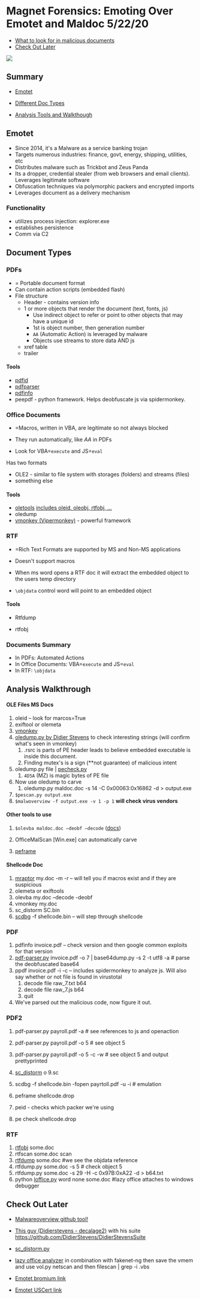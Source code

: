 # Magnet Forensics: Emoting Over Emotet and Maldoc  5/22/20

- [What to look for in malicious documents](#Documents-Summary)
- [Check Out Later](#Check-Out-Later)



<img src="EmotingMaldoc.Pictures%5Cimage-20200522114637541.png" alt-text="Fun Obfuscation" />



## Summary

- [Emotet](#Emotet)

- [Different Doc Types](#Document-Types)

- [Analysis Tools and Walkthough](#Analysis-Walkthrough)

  

## Emotet

- Since 2014, it's a Malware as a service banking trojan
- Targets numerous industries: finance, govt, energy, shipping, utilities, etc
- Distributes malware such as Trickbot and Zeus Panda
- Its a dropper, credential stealer (from web browsers and email clients). Leverages legitimate software
- Obfuscation techniques via polymorphic packers and encrypted imports
- Leverages document as a delivery mechanism

### Functionality

- utilizes process injection: explorer.exe
- establishes persistence
- Comm via C2



## Document Types

### PDFs

- = Portable document format
- Can contain action scripts (embedded flash)
- File structure
  - Header - contains version info
  - 1 or more objects that render the document (text, fonts, js)
    - Use indirect object to refer or point to other objects that may have a unique id
    - 1st is object number, then generation number
    - `AA` (Automatic Action) is leveraged by malware
    - Objects use streams to store data AND js
  - xref table
  - trailer

#### Tools

- [pdfid](https://blog.didierstevens.com/programs/pdf-tools/)
- [pdfparser](https://github.com/smalot/pdfparser)
- [pdfinfo](https://www.xpdfreader.com/pdfinfo-man.html)
- peepdf - python framework. Helps deobfuscate js via spidermonkey.



### Office Documents

- =Macros, written in VBA, are legitimate so not always blocked

- They run automatically, like *AA* in PDFs

- Look for VBA=`execute` and JS=`eval`

  

Has two formats

- OLE2 - similar to file system with storages (folders) and streams (files)
- something else

#### Tools

- [oletools](https://github.com/decalage2/oletools) [includes oleid, oleobj, rtfobj, …](http://www.decalage.info/python/oletools)
- oledump
- [vmonkey (Vipermonkey)](https://github.com/decalage2/ViperMonkey/blob/master/vipermonkey/vmonkey.py) - powerful framework



### RTF

- =Rich Text Formats are supported by MS and Non-MS applications

- Doesn't support macros
- When ms word opens a RTF doc it will extract the embedded object to the users temp directory
- `\objdata` control word will point to an embedded object

#### Tools

- Rtfdump

- rtfobj

  

### Documents Summary

- In PDFs: Automated Actions
- In Office Documents: VBA=`execute` and JS=`eval`
- In RTF: `\objdata`



## Analysis Walkthrough

#### OLE Files MS Docs

1. oleid – look for marcos=True
2. exiftool or olemeta
3. [vmonkey](https://github.com/decalage2/ViperMonkey/blob/master/vipermonkey/vmonkey.py)
4. [oledump.py by Didier Stevens](https://blog.didierstevens.com/programs/oledump-py/) to check interesting strings (will confirm what's seen in vmonkey)
   1. .rsrc is parts of PE header leads to believe embedded executable is inside this document.
   2. Finding mutex's is a sign (**not guarantee) of malicious intent
5. oledump.py file | [pecheck.py](https://github.com/DidierStevens/DidierStevensSuite/blob/master/pecheck.py)
   1. `4D5A` (MZ) is magic bytes of PE file
6. Now use oledump to carve
   1. oledump.py maldoc.doc -s 14 -C 0x00063:0x16862 -d > output.exe
7. `$pescan.py output.exe`
8. `$malwoverview -f output.exe -v 1 -p 1` **will check virus vendors**



#### Other tools to use

1. `$olevba maldoc.doc –deobf –decode` ([docs](https://github.com/decalage2/oletools/wiki/olevba))
2. OfficeMalScan [Win.exe] can automatically carve 

3. [peframe](https://github.com/guelfoweb/peframe)



#### Shellcode Doc

1. [mraptor](https://github.com/decalage2/oletools/wiki/mraptor) my.doc -m -r – will tell you if macros exist and if they are suspicious
2. olemeta or exiftools
3. olevba my.doc –decode -deobf 
4. vmonkey my.doc
5. sc_distorm SC.bin
6. [scdbg](http://sandsprite.com/blogs/index.php?uid=7&pid=152) -f shellcode.bin – will step through shellcode



### PDF

1. pdfinfo invoice.pdf – check version and then google common exploits for that version
2. [pdf-parser.py](https://github.com/DidierStevens/DidierStevensSuite/blob/master/pdf-parser.py) invoice.pdf -o 7 | base64dump.py -s 2 -t utf8 -a # parse the deobfuscated base64
3. ppdf invoice.pdf -i -c – includes spidermonkey to analyze js. Will also say whether or not file is found in virustotal
   1. decode file raw_7.txt b64
   2. decode file raw_7.js b64
   3. quit
4. We've parsed out the malicious code, now figure it out.


### PDF2

1. pdf-parser.py payroll.pdf -a # see references to js and openaction

2. pdf-parser.py payroll.pdf -o 5 # see object 5

3. pdf-parser.py payroll.pdf -o 5 -c -w # see object 5 and output prettyprinted

4. [sc_distorm](https://github.com/mgoffin/malwarecookbook/blob/master/6/9/sc_distorm.py) o 9.sc

5. scdbg -f shellcode.bin -fopen payrtoll.pdf -u -i # emulation

6. peframe shellcode.drop

7. peid - checks which packer we're using

8. pe check shellcode.drop


### RTF

1. [rtfobj](https://github.com/decalage2/oletools/wiki/rtfobj) some.doc
2. rtfscan some.doc scan
3. [rtfdump](https://github.com/DidierStevens/DidierStevensSuite/blob/master/rtfdump.py) some.doc #we see the objdata reference
4. rtfdump.py some.doc -s 5 # check object 5
5. rtfdump.py some.doc -s 29 -H -c 0x97B:0xA22 -d > b64.txt
6. python [loffice.py](https://github.com/tehsyntx/loffice) word none some.doc #lazy office attaches to windows debugger






## Check Out Later

- [Malwareoverview github tool!](https://github.com/alexandreborges/malwoverview)

- [This guy (Didierstevens - decalage2)](https://blog.didierstevens.com/) with his suite https://github.com/DidierStevens/DidierStevensSuite

- [sc_distorm.py](https://github.com/mgoffin/malwarecookbook/blob/master/6/9/sc_distorm.py)

- [lazy office analyzer](https://github.com/tehsyntx/loffice) in combination with fakenet-ng then save the vmem and use vol.py netscan and then filescan | grep -i .vbs

- [Emotet bromium link](https://bromium.com/wp-content/uploads/2019/07/Bromium-Emotet-Technical-Analysis-Report.pdf)

- [Emotet USCert link](https://us-cert.gov/ncas/alerts/TA18-201A)

  

